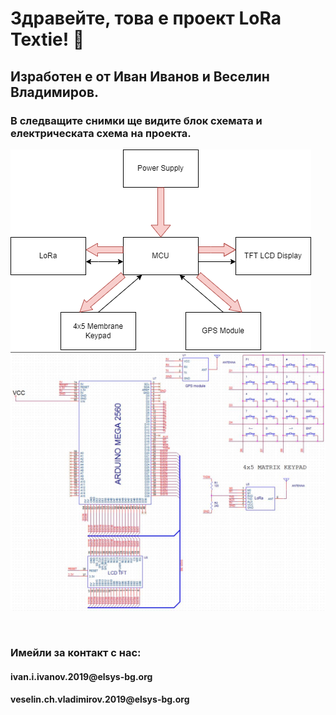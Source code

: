<h1> Здравейте, това е проект LoRa Textie! 👋 </h1>
<h2> Изработен е от Иван Иванов и Веселин Владимиров. </h2>
<h3> В следващите снимки ще видите блок схемата и електрическата схема на проекта. </h3>

![block](block.png)
![electronics](electronics.jpg)
<br>

</br>

<h3> Имейли за контакт с нас: </h3>
<h4> ivan.i.ivanov.2019@elsys-bg.org </h4>
<h4> veselin.ch.vladimirov.2019@elsys-bg.org </h4>

</p>
